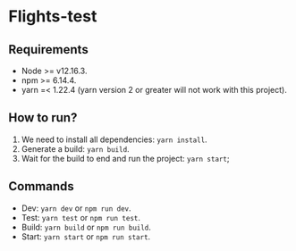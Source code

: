 # Flights-test

## Requirements
- Node >= v12.16.3.
- npm >= 6.14.4.
- yarn =< 1.22.4 (yarn version 2 or greater will not work with this project).

## How to run?
1. We need to install all dependencies: `yarn install`.
2. Generate a build: `yarn build`.
3. Wait for the build to end and run the project: `yarn start`;

## Commands
- Dev: `yarn dev` or `npm run dev`.
- Test: `yarn test` or `npm run test`.
- Build: `yarn build` or `npm run build`.
- Start: `yarn start` or `npm run start`.